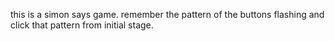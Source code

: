this is a simon says game. remember the pattern of the buttons  flashing and click that pattern from initial stage.
